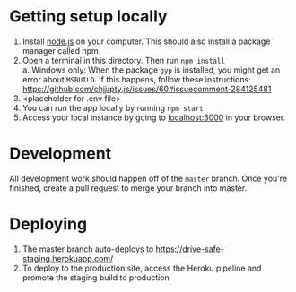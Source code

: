 # Getting setup locally
1. Install [node.js](https://nodejs.org/en/download/) on your computer.  This should also install a package manager called npm.
2. Open a terminal in this directory.  Then run `npm install`<br>
    a. Windows only: When the package `gyp` is installed, you might get an error about `MSBUILD`.  If this happens, follow these
    instructions: https://github.com/chjj/pty.js/issues/60#issuecomment-284125481
3. <placeholder for .env file>
4. You can run the app locally by running `npm start`
5. Access your local instance by going to [localhost:3000](localhost:3000) in your browser.

# Development
All development work should happen off of the `master` branch.  Once you're finished, create a pull request to merge your branch into master.

# Deploying
1. The master branch auto-deploys to https://drive-safe-staging.herokuapp.com/
2. To deploy to the production site, access the Heroku pipeline and promote the staging build to production